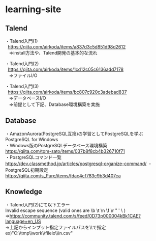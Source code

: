 # learning-site


## Talend
・Talend入門(1)   
&nbsp;&nbsp;<https://qiita.com/airkoda/items/a837d3c5d851d98d2612>  
&nbsp;&nbsp;&nbsp;⇒install方法や、Talend開発の基本的な流れ

・Talend入門(2)   
&nbsp;&nbsp;<https://qiita.com/airkoda/items/1cd12c05c6136add7178>  
&nbsp;&nbsp;&nbsp;⇒ファイルI/O

・Talend入門(3)   
&nbsp;&nbsp;<https://qiita.com/airkoda/items/bc807c920c3adebad837>  
&nbsp;&nbsp;&nbsp;⇒データベースI/O  
&nbsp;&nbsp;&nbsp;⇒前提として下記、Database環境構築を実施

## Database
・AmazonAurora(PostgreSQL互換)の学習としてPostgreSQLを学ぶ    
PostgreSQL for Windows   
・Windows版のPostgreSQLデータベース環境構築  
<https://qiita.com/tom-sato/items/037b8f8cb4b326710f71>  
・PostgreSQLコマンド一覧  
<https://dev.classmethod.jp/articles/postgresql-organize-command/>
・PostgreSQL初期設定  
<https://qiita.com/s_Pure/items/fdac4cf783c9b3d407ca>


## Knowledge
・Talend入門(2)にて以下エラー  
 Invalid escape sequence (valid ones are  \b  \t  \n  \f  \r  \"  \'  \\ )  
 ⇒<https://community.talend.com/s/feed/0D73p000004kBk1CAE?language=en_US>  
 ⇒上記からインプット指定ファイルパスを\\\\で指定　ex)"C:\\\\tmp\\\\work\\\\fileio\\\\in.csv"






